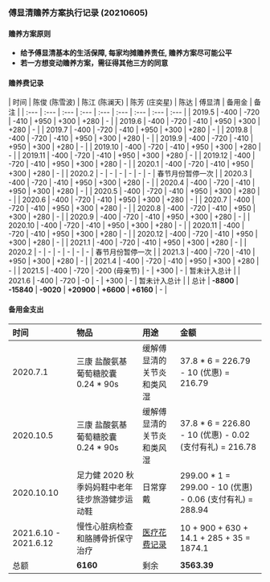 ### 傅显清赡养方案执行记录 (20210605)

#### 赡养方案原则
- **给予傅显清基本的生活保障, 每家均摊赡养责任, 赡养方案尽可能公平**
- **若一方想变动赡养方案，需征得其他三方的同意**

#### 赡养费记录
| 时间 | 陈俊 (陈雪波) | 陈江 (陈澜天) | 陈芳 (庄奕星) | 陈达 | 傅显清 | 备用金 | 备注 |
| :--- | :--- | :--- | :--- | :--- | :--- | :--- | :--- | :--- |
| 2019.5 | -400 | -720 | -410 | +950 | +300 | +280 | - |
| 2019.6 | -400 | -720 | -410 | +950 | +300 | +280 | - |
| 2019.7 | -400 | -720 | -410 | +950 | +300 | +280 | - |
| 2019.8 | -400 | -720 | -410 | +950 | +300 | +280 | - |
| 2019.9 | -400 | -720 | -410 | +950 | +300 | +280 | - |
| 2019.10 | -400 | -720 | -410 | +950 | +300 | +280 | - |
| 2019.11 | -400 | -720 | -410 | +950 | +300 | +280 | - |
| 2019.12 | -400 | -720 | -410 | +950 | +300 | +280 | - |
| 2020.1 | -400 | -720 | -410 | +950 | +300 | +280 | - |
| 2020.2 | - | - | - | - | - | - | 春节月份暂停一次 |
| 2020.3 | -400 | -720 | -410 | +950 | +300 | +280 | - |
| 2020.4 | -400 | -720 | -410 | +950 | +300 | +280 | - |
| 2020.5 | -400 | -720 | -410 | +950 | +300 | +280 | - |
| 2020.6 | -400 | -720 | -410 | +950 | +300 | +280 | - |
| 2020.7 | -400 | -720 | -410 | +950 | +300 | +280 | - |
| 2020.8 | -400 | -720 | -410 | +950 | +300 | +280 | - |
| 2020.9 | -400 | -720 | -410 | +950 | +300 | +280 | - |
| 2020.10 | -400 | -720 | -410 | +950 | +300 | +280 | - |
| 2020.11 | -400 | -720 | -410 | +950 | +300 | +280 | - |
| 2020.12 | -400 | -720 | -410 | +950 | +300 | +280 | - |
| 2021.1 | -400 | -720 | -410 | +950 | +300 | +280 | - |
| 2020.2 | - | - | - | - | - | - | 春节月份暂停一次 |
| 2021.3 | -400 | -720 | -410 | +950 | +300 | +280 | - |
| 2021.4 | -400 | -720 | -410 | +950 | +300 | +280 | - |
| 2021.5 | -400 | -720 | -200 (母亲节) | - | +300 | - | 暂未计入总计 |
| 2021.6 | -400 | -720 | -0 | - | +300 | - | 暂未计入总计 |
| 总计 | **-8800** | **-15840** | **-9020** | **+20900** | **+6600** | **+6160** | - |

#### 备用金支出
| 时间 | 物品 |用途 | 金额 |
| :--- | :--- | :--- | :--- |
| 2020.7.1 | 三康 盐酸氨基葡萄糖胶囊 0.24 * 90s | 缓解傅显清的关节炎和类风湿 | 37.8 * 6 = 226.79 - 10 (优惠) = 216.79 |
| 2020.10.5 | 三康 盐酸氨基葡萄糖胶囊 0.24 * 90s | 缓解傅显清的关节炎和类风湿 | 37.8 * 6 = 226.80 - 10 (优惠) - 0.02 (支付有礼) = 216.78 |
| 2020.10.10 | 足力健 2020 秋季妈妈鞋中老年徒步旅游健步运动鞋 | 日常穿戴 | 299.00 * 1 = 299.00 - 10 (优惠) - 0.06 (支付有礼) = 288.94 |
| 2021.6.10 - 2021.6.12 | 慢性心脏病检查和胳膊骨折保守治疗 | [医疗花费记录](./医疗花费记录.md) | 10 + 900 + 630 + 14.1 + 285 + 35 = 1874.1 |
| 总额 | **6160** | 剩余 | **3563.39** |
